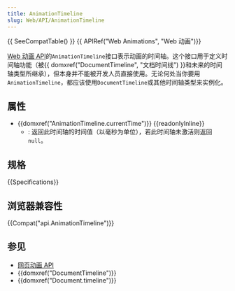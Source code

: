 ```yaml
---
title: AnimationTimeline
slug: Web/API/AnimationTimeline
---
```

{{ SeeCompatTable() }} {{ APIRef("Web Animations", "Web 动画")}}

[Web 动画 API](/zh-CN/docs/Web/API/Web_Animations_API)的`AnimationTimeline`接口表示动画的时间轴。这个接口用于定义时间轴功能（被{{ domxref("DocumentTimeline", "文档时间线") }}和未来的时间轴类型所继承），但本身并不能被开发人员直接使用。无论何处当你要用`AnimationTimeline`，都应该使用`DocumentTimeline`或其他时间轴类型来实例化。

## 属性

- {{domxref("AnimationTimeline.currentTime")}} {{readonlyInline}}
  - : 返回此时间轴的时间值（以毫秒为单位），若此时间轴未激活则返回`null`。

## 规格

{{Specifications}}

## 浏览器兼容性

{{Compat("api.AnimationTimeline")}}

## 参见

- [网页动画 API](/zh-CN/docs/Web/API/Web_Animations_API)
- {{domxref("DocumentTimeline")}}
- {{domxref("Document.timeline")}}
